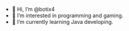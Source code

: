 - 👋 Hi, I’m @botix4
- 👀 I’m interested in programming and gaming.
- 🌱 I’m currently learning Java developing.

<!---
botix4/botix4 is a ✨ special ✨ repository because its `README.md` (this file) appears on your GitHub profile.
You can click the Preview link to take a look at your changes.
--->
